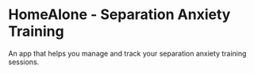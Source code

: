 # HomeAlone - Separation Anxiety Training

An app that helps you manage and track your separation anxiety training sessions.
